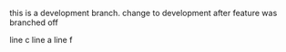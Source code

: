 this is a development branch. 
change to development after feature was branched off


line c
line a
line f
